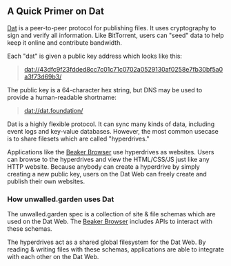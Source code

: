 ## A Quick Primer on Dat

[Dat](https://dat.foundation) is a peer-to-peer protocol for publishing files. It uses cryptography to sign and verify all information. Like BitTorrent, users can "seed" data to help keep it online and contribute bandwidth.

Each "dat" is given a public key address which looks like this:

> <a href="dat://43dfc9f23fdded8cc7c01c71c0702a0529130af0258e7fb30bf5a0a3f73d69b3/">dat://43dfc9f23fdded8cc7c01c71c0702a0529130af0258e7fb30bf5a0a3f73d69b3/</a>

The public key is a 64-character hex string, but DNS may be used to provide a human-readable shortname:

> <a href="dat://dat.foundation/">dat://dat.foundation/</a>

Dat is a highly flexible protocol. It can sync many kinds of data, including event logs and key-value databases. However, the most common usecase is to share filesets which are called "hyperdrives."

Applications like the [Beaker Browser](https://beakerbrowser.com) use hyperdrives as websites. Users can browse to the hyperdrives and view the HTML/CSS/JS just like any HTTP website. Because anybody can create a hyperdrive by simply creating a new public key, users on the Dat Web can freely create and publish their own websites.

### How unwalled.garden uses Dat

The unwalled.garden spec is a collection of site & file schemas which are used on the Dat Web. The [Beaker Browser](https://beakerbrowser.com) includes APIs to interact with these schemas.

The hyperdrives act as a shared global filesystem for the Dat Web. By reading & writing files with these schemas, applications are able to integrate with each other on the Dat Web.